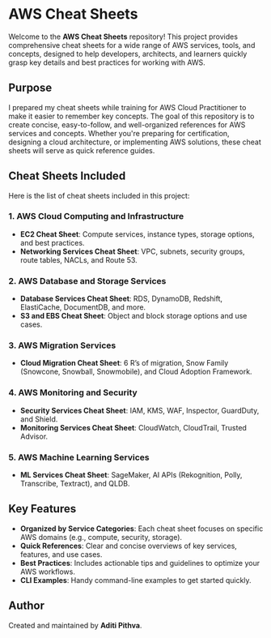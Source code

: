 # AWS Cheat Sheets

Welcome to the **AWS Cheat Sheets** repository! This project provides comprehensive cheat sheets for a wide range of AWS services, tools, and concepts, designed to help developers, architects, and learners quickly grasp key details and best practices for working with AWS.

## Purpose
I prepared my cheat sheets while training for AWS Cloud Practitioner to make it easier to remember key concepts. The goal of this repository is to create concise, easy-to-follow, and well-organized references for AWS services and concepts. Whether you're preparing for certification, designing a cloud architecture, or implementing AWS solutions, these cheat sheets will serve as quick reference guides.

## Cheat Sheets Included
Here is the list of cheat sheets included in this project:

### **1. AWS Cloud Computing and Infrastructure**
- **EC2 Cheat Sheet**: Compute services, instance types, storage options, and best practices.
- **Networking Services Cheat Sheet**: VPC, subnets, security groups, route tables, NACLs, and Route 53.

### **2. AWS Database and Storage Services**
- **Database Services Cheat Sheet**: RDS, DynamoDB, Redshift, ElastiCache, DocumentDB, and more.
- **S3 and EBS Cheat Sheet**: Object and block storage options and use cases.

### **3. AWS Migration Services**
- **Cloud Migration Cheat Sheet**: 6 R’s of migration, Snow Family (Snowcone, Snowball, Snowmobile), and Cloud Adoption Framework.

### **4. AWS Monitoring and Security**
- **Security Services Cheat Sheet**: IAM, KMS, WAF, Inspector, GuardDuty, and Shield.
- **Monitoring Services Cheat Sheet**: CloudWatch, CloudTrail, Trusted Advisor.

### **5. AWS Machine Learning Services**
- **ML Services Cheat Sheet**: SageMaker, AI APIs (Rekognition, Polly, Transcribe, Textract), and QLDB.

## Key Features
- **Organized by Service Categories**: Each cheat sheet focuses on specific AWS domains (e.g., compute, security, storage).
- **Quick References**: Clear and concise overviews of key services, features, and use cases.
- **Best Practices**: Includes actionable tips and guidelines to optimize your AWS workflows.
- **CLI Examples**: Handy command-line examples to get started quickly.

## Author
Created and maintained by **Aditi Pithva**.
